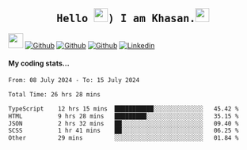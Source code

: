 <h2 align='center'><samp><strong>Hello <img src="https://media.giphy.com/media/hvRJCLFzcasrR4ia7z/giphy.gif" width="28px" height="28px">) I am Khasan.<img height="28px" src="https://emojis.slackmojis.com/emojis/images/1531849430/4246/blob-sunglasses.gif?1531849430"></strong></samp></h2>

<img src="https://media.giphy.com/media/WUlplcMpOCEmTGBtBW/giphy.gif" width="30">  [![Github](https://img.shields.io/github/followers/khasanrashidov?label=Follow%20Me&style=social)](https://github.com/khasanrashidov)  [![Github](https://img.shields.io/github/stars/khasanrashidov?affiliations=OWNER&style=social)](https://github.com/khasanrashidov)  [![Github](https://img.shields.io/github/watchers/khasanrashidov/khasanrashidov?style=social)](https://github.com/khasanrashidov) [![Linkedin](https://img.shields.io/badge/LinkedIn-Khasan%20Rashidov-blue?logo=Linkedin&logoColor=blue&labelColor=black&style=flat-square)](https://www.linkedin.com/in/khasanr)  

#### My coding stats...
<!--START_SECTION:waka-->

```txt
From: 08 July 2024 - To: 15 July 2024

Total Time: 26 hrs 28 mins

TypeScript    12 hrs 15 mins  ███████████░░░░░░░░░░░░░░   45.42 %
HTML          9 hrs 28 mins   █████████░░░░░░░░░░░░░░░░   35.15 %
JSON          2 hrs 32 mins   ██░░░░░░░░░░░░░░░░░░░░░░░   09.40 %
SCSS          1 hr 41 mins    ██░░░░░░░░░░░░░░░░░░░░░░░   06.25 %
Other         29 mins         ░░░░░░░░░░░░░░░░░░░░░░░░░   01.84 %
```

<!--END_SECTION:waka-->

<!---
khasanrashidov/khasanrashidov is a ✨ special ✨ repository because its `README.md` (this file) appears on your GitHub profile.
You can click the Preview link to take a look at your changes.
--->
